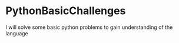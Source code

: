 # PythonBasicChallenges
I will solve some basic python problems to gain understanding of the language
